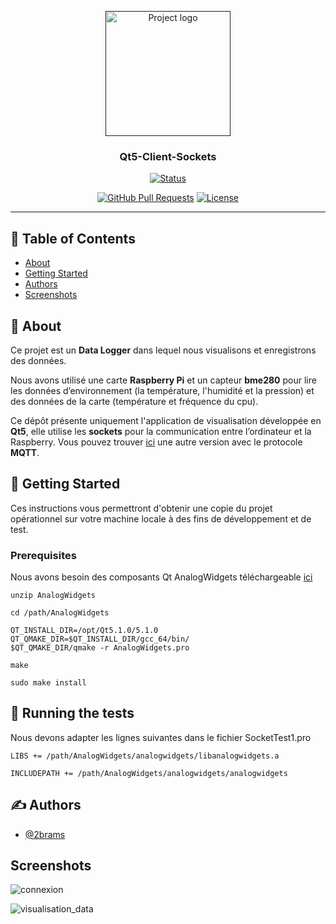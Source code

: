 <p align="center">
  <a href="" rel="noopener">
 <img width=200px height=200px src="https://i.imgur.com/6wj0hh6.jpg" alt="Project logo"></a>
</p>

<h3 align="center">Qt5-Client-Sockets</h3>


<div align="center">

[![Status](https://img.shields.io/badge/status-active-success.svg)]()
<!-- [![GitHub Issues](https://img.shields.io/github/issues/kylelobo/The-Documentation-Compendium.svg)](https://github.com/kylelobo/The-Documentation-Compendium/issues) -->
[![GitHub Pull Requests](https://img.shields.io/github/issues-pr/kylelobo/The-Documentation-Compendium.svg)](https://github.com/kylelobo/The-Documentation-Compendium/pulls)
[![License](https://img.shields.io/badge/license-MIT-blue.svg)](/LICENSE)

</div>

---


## 📝 Table of Contents

- [About](#about)
- [Getting Started](#getting_started)
- [Authors](#authors)
- [Screenshots](#screenshots)

## 🧐 About <a name = "about"></a>

 Ce projet est un  **Data	Logger** dans lequel nous visualisons et enregistrons des données.

 Nous avons utilisé une carte **Raspberry Pi** et un capteur **bme280** pour lire les données	d’environnement (la température, l'humidité et la pression) et des données de la carte (température et fréquence du cpu). 

 Ce dépôt présente uniquement l'application de visualisation développée en **Qt5**, elle utilise les **sockets** pour la communication entre l’ordinateur et la Raspberry.
 Vous pouvez trouver [ici](https://github.com/2brams/Qt5ClientMQTT)  une autre version avec le protocole **MQTT**. 

## 🏁 Getting Started <a name = "getting_started"></a>

Ces instructions vous permettront d'obtenir une copie du projet opérationnel sur votre machine locale à des fins de développement et de test. 


### Prerequisites

Nous avons besoin des composants Qt AnalogWidgets téléchargeable [ici](https://store.kde.orgp/1/132205/)

```
unzip AnalogWidgets

cd /path/AnalogWidgets

QT_INSTALL_DIR=/opt/Qt5.1.0/5.1.0
QT_QMAKE_DIR=$QT_INSTALL_DIR/gcc_64/bin/
$QT_QMAKE_DIR/qmake -r AnalogWidgets.pro

make

sudo make install
```

## 🔧 Running the tests <a name = "tests"></a>

Nous devons adapter les lignes suivantes dans le fichier SocketTest1.pro

```
LIBS += /path/AnalogWidgets/analogwidgets/libanalogwidgets.a

INCLUDEPATH += /path/AnalogWidgets/analogwidgets/analogwidgets

```

## ✍️ Authors <a name = "authors"></a>

- [@2brams](https://github.com/2brams)



## Screenshots <a name = "screenshots"></a>


![connexion](https://imgur.com/CvILBXz.png)



![visualisation_data](https://imgur.com/qf19R4S.png)


